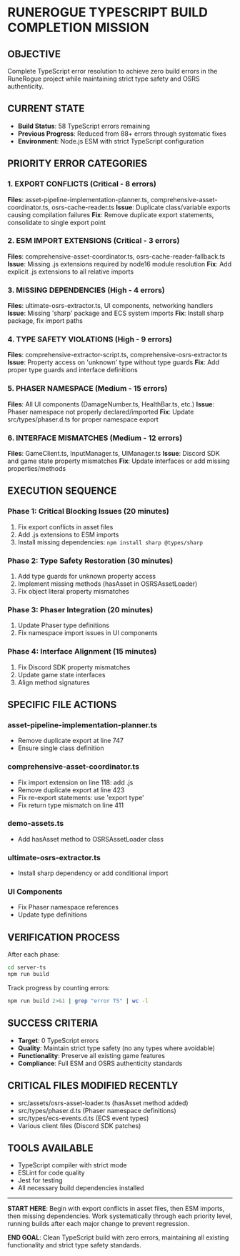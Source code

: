 # RUNEROGUE TYPESCRIPT BUILD COMPLETION MISSION

## OBJECTIVE

Complete TypeScript error resolution to achieve zero build errors in the RuneRogue project while maintaining strict type safety and OSRS authenticity.

## CURRENT STATE

- **Build Status**: 58 TypeScript errors remaining
- **Previous Progress**: Reduced from 88+ errors through systematic fixes
- **Environment**: Node.js ESM with strict TypeScript configuration

## PRIORITY ERROR CATEGORIES

### 1. EXPORT CONFLICTS (Critical - 8 errors)

**Files**: asset-pipeline-implementation-planner.ts, comprehensive-asset-coordinator.ts, osrs-cache-reader.ts
**Issue**: Duplicate class/variable exports causing compilation failures
**Fix**: Remove duplicate export statements, consolidate to single export point

### 2. ESM IMPORT EXTENSIONS (Critical - 3 errors)

**Files**: comprehensive-asset-coordinator.ts, osrs-cache-reader-fallback.ts
**Issue**: Missing .js extensions required by node16 module resolution
**Fix**: Add explicit .js extensions to all relative imports

### 3. MISSING DEPENDENCIES (High - 4 errors)

**Files**: ultimate-osrs-extractor.ts, UI components, networking handlers
**Issue**: Missing 'sharp' package and ECS system imports
**Fix**: Install sharp package, fix import paths

### 4. TYPE SAFETY VIOLATIONS (High - 9 errors)

**Files**: comprehensive-extractor-script.ts, comprehensive-osrs-extractor.ts
**Issue**: Property access on 'unknown' type without type guards
**Fix**: Add proper type guards and interface definitions

### 5. PHASER NAMESPACE (Medium - 15 errors)

**Files**: All UI components (DamageNumber.ts, HealthBar.ts, etc.)
**Issue**: Phaser namespace not properly declared/imported
**Fix**: Update src/types/phaser.d.ts for proper namespace export

### 6. INTERFACE MISMATCHES (Medium - 12 errors)

**Files**: GameClient.ts, InputManager.ts, UIManager.ts
**Issue**: Discord SDK and game state property mismatches
**Fix**: Update interfaces or add missing properties/methods

## EXECUTION SEQUENCE

### Phase 1: Critical Blocking Issues (20 minutes)

1. Fix export conflicts in asset files
2. Add .js extensions to ESM imports
3. Install missing dependencies: `npm install sharp @types/sharp`

### Phase 2: Type Safety Restoration (30 minutes)

1. Add type guards for unknown property access
2. Implement missing methods (hasAsset in OSRSAssetLoader)
3. Fix object literal property mismatches

### Phase 3: Phaser Integration (20 minutes)

1. Update Phaser type definitions
2. Fix namespace import issues in UI components

### Phase 4: Interface Alignment (15 minutes)

1. Fix Discord SDK property mismatches
2. Update game state interfaces
3. Align method signatures

## SPECIFIC FILE ACTIONS

### asset-pipeline-implementation-planner.ts

- Remove duplicate export at line 747
- Ensure single class definition

### comprehensive-asset-coordinator.ts

- Fix import extension on line 118: add .js
- Remove duplicate export at line 423
- Fix re-export statements: use 'export type'
- Fix return type mismatch on line 411

### demo-assets.ts

- Add hasAsset method to OSRSAssetLoader class

### ultimate-osrs-extractor.ts

- Install sharp dependency or add conditional import

### UI Components

- Fix Phaser namespace references
- Update type definitions

## VERIFICATION PROCESS

After each phase:

```bash
cd server-ts
npm run build
```

Track progress by counting errors:

```bash
npm run build 2>&1 | grep "error TS" | wc -l
```

## SUCCESS CRITERIA

- **Target**: 0 TypeScript errors
- **Quality**: Maintain strict type safety (no any types where avoidable)
- **Functionality**: Preserve all existing game features
- **Compliance**: Full ESM and OSRS authenticity standards

## CRITICAL FILES MODIFIED RECENTLY

- src/assets/osrs-asset-loader.ts (hasAsset method added)
- src/types/phaser.d.ts (Phaser namespace definitions)
- src/types/ecs-events.d.ts (ECS event types)
- Various client files (Discord SDK patches)

## TOOLS AVAILABLE

- TypeScript compiler with strict mode
- ESLint for code quality
- Jest for testing
- All necessary build dependencies installed

---

**START HERE**: Begin with export conflicts in asset files, then ESM imports, then missing dependencies. Work systematically through each priority level, running builds after each major change to prevent regression.

**END GOAL**: Clean TypeScript build with zero errors, maintaining all existing functionality and strict type safety standards.
